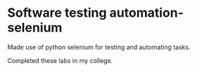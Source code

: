 # Software testing automation-selenium
 
Made use of python selenium for testing and automating tasks.

Completed these labs in my college.
